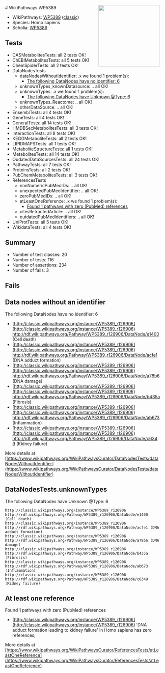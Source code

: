 <img style="float: right; width: 200px" src="https://upload.wikimedia.org/wikipedia/commons/thumb/8/83/Wplogo_with_text_500.png/640px-Wplogo_with_text_500.png" />
# WikiPathways WP5389

* WikiPathways: [WP5389](https://wikipathways.org/pathways/WP5389) ([classic](https://classic.wikipathways.org/instance/WP5389))
* Species: Homo sapiens
* Scholia: [WP5389](https://scholia.toolforge.org/wikipathways/WP5389)
## Tests
* CASMetabolitesTests: all 2 tests OK!
* ChEBIMetabolitesTests: all 5 tests OK!
* ChemSpiderTests: all 2 tests OK!
* DataNodesTests
    * dataNodesWithoutIdentifier: .x we found 1 problem(s):
        * [The following DataNodes have no identifier: 6](#d2d32fa5)
    * unknownTypes_knownDatasource: .. all OK!
    * unknownTypes: .x we found 1 problem(s):
        * [The following DataNodes have Unknown @Type: 6](#839973e4)
    * unknownTypes_Reactome: .. all OK!
    * otherDataSource: .. all OK!
* EnsemblTests: all 4 tests OK!
* GeneTests: all 4 tests OK!
* GeneralTests: all 14 tests OK!
* HMDBSecMetabolitesTests: all 3 tests OK!
* InteractionTests: all 8 tests OK!
* KEGGMetaboliteTests: all 2 tests OK!
* LIPIDMAPSTests: all 1 tests OK!
* MetaboliteStructureTests: all 1 tests OK!
* MetabolitesTests: all 14 tests OK!
* OudatedDataSourcesTests: all 24 tests OK!
* PathwayTests: all 7 tests OK!
* ProteinsTests: all 2 tests OK!
* PubChemMetabolitesTests: all 3 tests OK!
* ReferencesTests
    * nonNumericPubMedIDs: .. all OK!
    * unexpectedPubMedIdentifier: .. all OK!
    * zeroPubMedIDs: .. all OK!
    * atLeastOneReference: .x we found 1 problem(s):
        * [Found 1 pathways with zero (PubMed) references](#d0a459f0)
    * citesRetractedArticle: .. all OK!
    * outdatedPubMedIdentifiers: .. all OK!
* UniProtTests: all 5 tests OK!
* WikidataTests: all 4 tests OK!


## Summary

* Number of test classes: 20
* Number of tests: 116
* Number of assertions: 234
* Number of fails: 3

## Fails

<a name="d2d32fa5" />

## Data nodes without an identifier

The following DataNodes have no identifier: 6

* [http://classic.wikipathways.org/instance/WP5389_r126906](http://classic.wikipathways.org/instance/WP5389_r126906) http://rdf.wikipathways.org/Pathway/WP5389_r126906/DataNode/e1400 (Cell death)
* [http://classic.wikipathways.org/instance/WP5389_r126906](http://classic.wikipathways.org/instance/WP5389_r126906) http://rdf.wikipathways.org/Pathway/WP5389_r126906/DataNode/acfe1 (DNA adduct formation)
* [http://classic.wikipathways.org/instance/WP5389_r126906](http://classic.wikipathways.org/instance/WP5389_r126906) http://rdf.wikipathways.org/Pathway/WP5389_r126906/DataNode/a78b6 (DNA damage)
* [http://classic.wikipathways.org/instance/WP5389_r126906](http://classic.wikipathways.org/instance/WP5389_r126906) http://rdf.wikipathways.org/Pathway/WP5389_r126906/DataNode/b435a (Fibrosis)
* [http://classic.wikipathways.org/instance/WP5389_r126906](http://classic.wikipathways.org/instance/WP5389_r126906) http://rdf.wikipathways.org/Pathway/WP5389_r126906/DataNode/ab673 (Inflammation)
* [http://classic.wikipathways.org/instance/WP5389_r126906](http://classic.wikipathways.org/instance/WP5389_r126906) http://rdf.wikipathways.org/Pathway/WP5389_r126906/DataNode/c6349 (Kidney failure)


More details at [https://www.wikipathways.org/WikiPathwaysCurator/DataNodesTests/dataNodesWithoutIdentifier](https://www.wikipathways.org/WikiPathwaysCurator/DataNodesTests/dataNodesWithoutIdentifier)

<a name="839973e4" />

## DataNodesTests.unknownTypes

The following DataNodes have Unknown @Type: 6
```
http://classic.wikipathways.org/instance/WP5389_r126906 http://rdf.wikipathways.org/Pathway/WP5389_r126906/DataNode/e1400 (Cell death)
http://classic.wikipathways.org/instance/WP5389_r126906 http://rdf.wikipathways.org/Pathway/WP5389_r126906/DataNode/acfe1 (DNA adduct formation)
http://classic.wikipathways.org/instance/WP5389_r126906 http://rdf.wikipathways.org/Pathway/WP5389_r126906/DataNode/a78b6 (DNA damage)
http://classic.wikipathways.org/instance/WP5389_r126906 http://rdf.wikipathways.org/Pathway/WP5389_r126906/DataNode/b435a (Fibrosis)
http://classic.wikipathways.org/instance/WP5389_r126906 http://rdf.wikipathways.org/Pathway/WP5389_r126906/DataNode/ab673 (Inflammation)
http://classic.wikipathways.org/instance/WP5389_r126906 http://rdf.wikipathways.org/Pathway/WP5389_r126906/DataNode/c6349 (Kidney failure)
```

<a name="d0a459f0" />

## At least one reference

Found 1 pathways with zero (PubMed) references

* [http://classic.wikipathways.org/instance/WP5389_r126906](http://classic.wikipathways.org/instance/WP5389_r126906) 'DNA adduct formation leading to kidney failure' in Homo sapiens has zero references; 


More details at [https://www.wikipathways.org/WikiPathwaysCurator/ReferencesTests/atLeastOneReference](https://www.wikipathways.org/WikiPathwaysCurator/ReferencesTests/atLeastOneReference)

